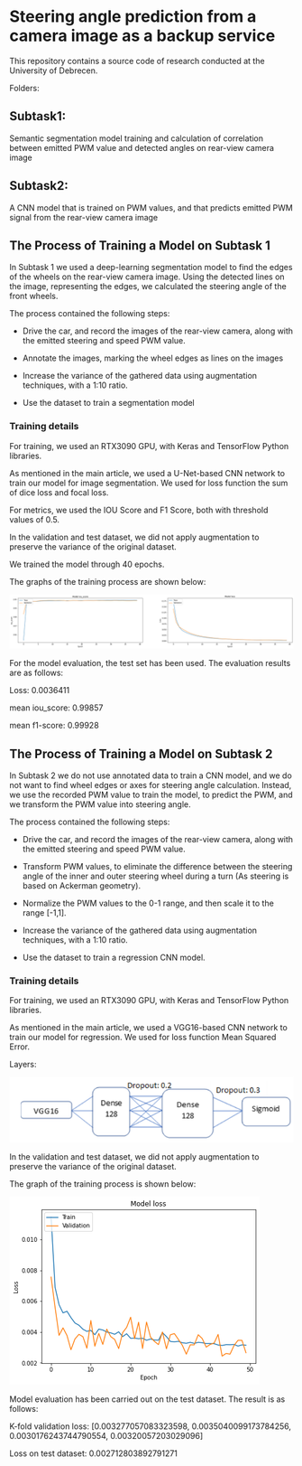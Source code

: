 # Steering angle prediction from a camera image as a backup service
This repository contains a source code of research conducted at the University of Debrecen.

Folders:

## Subtask1: 

Semantic segmentation model training and calculation of correlation between emitted PWM value and detected angles on rear-view camera image
## Subtask2: 

A CNN model that is trained on PWM values, and that predicts emitted PWM signal from the rear-view camera image

## The Process of Training a Model on Subtask 1  
In Subtask 1 we used a deep-learning segmentation model to find the edges of the wheels on the rear-view camera image. Using the detected lines on the image, representing the edges, we calculated the steering angle of the front wheels.  

The process contained the following steps: 

- Drive the car, and record the images of the rear-view camera, along with the emitted steering and speed PWM value. 

- Annotate the images, marking the wheel edges as lines on the images  

- Increase the variance of the gathered data using augmentation techniques, with a 1:10 ratio. 

- Use the dataset to train a segmentation model  

### Training details 

For training, we used an RTX3090 GPU, with Keras and TensorFlow Python libraries.  

As mentioned in the main article, we used a U-Net-based CNN network to train our model for image segmentation. We used for loss function the sum of dice loss and focal loss. 

For metrics, we used the IOU Score and F1 Score, both with threshold values of 0.5. 

In the validation and test dataset, we did not apply augmentation to preserve the variance of the original dataset.  

We trained the model through 40 epochs.  

The graphs of the training process are shown below: 


![alt text](https://github.com/apandyud/steeringfeedback/blob/main/train1.png)

For the model evaluation, the test set has been used. The evaluation results are as follows: 

Loss: 0.0036411 

mean iou_score: 0.99857 

mean f1-score: 0.99928 

## The Process of Training a Model on Subtask 2  

In Subtask 2 we do not use annotated data to train a CNN model, and we do not want to find wheel edges or axes for steering angle calculation. Instead, we use the recorded PWM value to train the model, to predict the PWM, and we transform the PWM value into steering angle.  

The process contained the following steps: 

- Drive the car, and record the images of the rear-view camera, along with the emitted steering and speed PWM value.  

- Transform PWM values, to eliminate the difference between the steering angle of the inner and outer steering wheel during a turn (As steering is based on Ackerman geometry).  

- Normalize the PWM values to the 0-1 range, and then scale it to the range [-1,1]. 

- Increase the variance of the gathered data using augmentation techniques, with a 1:10 ratio. 

- Use the dataset to train a regression CNN model.  

### Training details 

For training, we used an RTX3090 GPU, with Keras and TensorFlow Python libraries.  

As mentioned in the main article, we used a VGG16-based CNN network to train our model for regression. We used for loss function Mean Squared Error. 

Layers: 

![alt text](https://github.com/apandyud/steeringfeedback/blob/main/imgs/model_arch.png)

In the validation and test dataset, we did not apply augmentation to preserve the variance of the original dataset.  

The graph of the training process is shown below: 

![alt text](https://github.com/apandyud/steeringfeedback/blob/main/imgs/train2.png)

Model evaluation has been carried out on the test dataset. The result is as follows: 

K-fold validation loss: [0.003277057083323598, 0.0035040099173784256, 0.0030176243744790554, 0.00320057203029096] 

Loss on test dataset: 0.002712803892791271 
